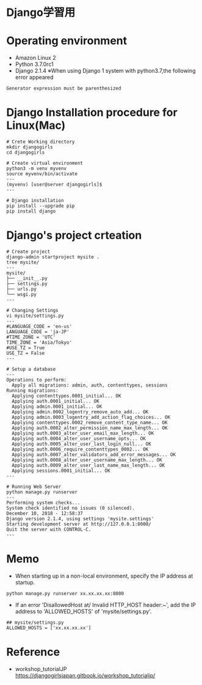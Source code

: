 Django学習用
============

# Operating environment
- Amazon Linux 2
- Python 3.7.0rc1
- Django 2.1.4
※When using Django 1 system with python3.7,the following error appeared
```
Generator expression must be parenthesized
```

# Django Installation procedure for Linux(Mac)
```
# Crete Working directory
mkdir djangogirls
cd djangogirls

# Create virtual environment
python3 -m venv myvenv
source myvenv/bin/activate
---
(myvenv) [user@server djangogirls]$
---

# Django installation
pip install --upgrade pip
pip install django
```

# Django's project crteation
```
# Create project
django-admin startproject mysite .
tree mysite/
---
mysite/
├── __init__.py
├── settings.py
├── urls.py
└── wsgi.py
---

# Changing Settings
vi mysite/settings.py
---
#LANGUAGE_CODE = 'en-us'
LANGUAGE_CODE = 'ja-JP'
#TIME_ZONE = 'UTC'
TIME_ZONE = 'Asia/Tokyo'
#USE_TZ = True
USE_TZ = False
---

# Setup a database
---
Operations to perform:
  Apply all migrations: admin, auth, contenttypes, sessions
Running migrations:
  Applying contenttypes.0001_initial... OK
  Applying auth.0001_initial... OK
  Applying admin.0001_initial... OK
  Applying admin.0002_logentry_remove_auto_add... OK
  Applying admin.0003_logentry_add_action_flag_choices... OK
  Applying contenttypes.0002_remove_content_type_name... OK
  Applying auth.0002_alter_permission_name_max_length... OK
  Applying auth.0003_alter_user_email_max_length... OK
  Applying auth.0004_alter_user_username_opts... OK
  Applying auth.0005_alter_user_last_login_null... OK
  Applying auth.0006_require_contenttypes_0002... OK
  Applying auth.0007_alter_validators_add_error_messages... OK
  Applying auth.0008_alter_user_username_max_length... OK
  Applying auth.0009_alter_user_last_name_max_length... OK
  Applying sessions.0001_initial... OK
---

# Running Web Server
python manage.py runserver
---
Performing system checks...
System check identified no issues (0 silenced).
December 10, 2018 - 12:58:37
Django version 2.1.4, using settings 'mysite.settings'
Starting development server at http://127.0.0.1:8000/
Quit the server with CONTROL-C.
---
```

# Memo
- When starting up in a non-local environment, specify the IP address at startup.
```
python manage.py runserver xx.xx.xx.xx:8000
```
- If an error 'DisallowedHost at/ Invalid HTTP_HOST header:~',
  add the IP address to 'ALLOWED_HOSTS' of 'mysite/settings.py'.
```
## mysite/settings.py
ALLOWED_HOSTS = ['xx.xx.xx.xx']
```

# Reference
- workshop_tutorialJP
https://djangogirlsjapan.gitbook.io/workshop_tutorialjp/

